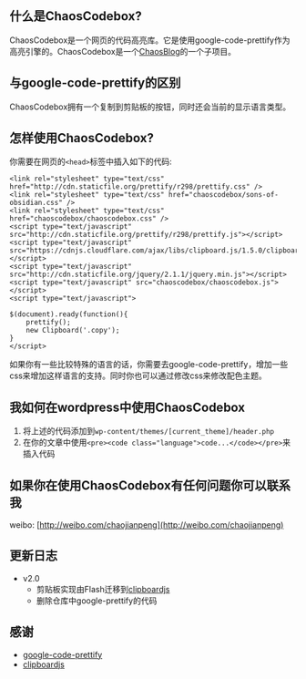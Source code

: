 什么是ChaosCodebox?
---
ChaosCodebox是一个网页的代码高亮库。它是使用google-code-prettify作为高亮引擎的。ChaosCodebox是一个[ChaosBlog](https://github.com/chaopeng/chaosblog)的一个子项目。

与google-code-prettify的区别
---
ChaosCodebox拥有一个复制到剪贴板的按钮，同时还会当前的显示语言类型。

怎样使用ChaosCodebox?
---
你需要在网页的`<head>`标签中插入如下的代码:

```{html}
<link rel="stylesheet" type="text/css" href="http://cdn.staticfile.org/prettify/r298/prettify.css" />
<link rel="stylesheet" type="text/css" href="chaoscodebox/sons-of-obsidian.css" />
<link rel="stylesheet" type="text/css" href="chaoscodebox/chaoscodebox.css" />
<script type="text/javascript" src="http://cdn.staticfile.org/prettify/r298/prettify.js"></script>
<script type="text/javascript" src="https://cdnjs.cloudflare.com/ajax/libs/clipboard.js/1.5.0/clipboard.min.js"></script>
<script type="text/javascript" src="http://cdn.staticfile.org/jquery/2.1.1/jquery.min.js"></script>
<script type="text/javascript" src="chaoscodebox/chaoscodebox.js"></script>
<script type="text/javascript">

$(document).ready(function(){
    prettify();
    new Clipboard('.copy');
}
</script>
```

如果你有一些比较特殊的语言的话，你需要去google-code-prettify，增加一些css来增加这样语言的支持。同时你也可以通过修改css来修改配色主题。

我如何在wordpress中使用ChaosCodebox
---

1. 将上述的代码添加到`wp-content/themes/[current_theme]/header.php`
2. 在你的文章中使用`<pre><code class="language">code...</code></pre>`来插入代码

如果你在使用ChaosCodebox有任何问题你可以联系我
---

weibo: [http://weibo.com/chaojianpeng](http://weibo.com/chaojianpeng)

更新日志
---

- v2.0
    - 剪贴板实现由Flash迁移到[clipboardjs](http://clipboardjs.com/)
    - 删除仓库中google-prettify的代码

感谢
---

- [google-code-prettify](https://github.com/google/code-prettify)
- [clipboardjs](http://clipboardjs.com/)

